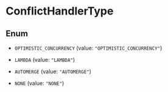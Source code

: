 

# ConflictHandlerType

## Enum


* `OPTIMISTIC_CONCURRENCY` (value: `"OPTIMISTIC_CONCURRENCY"`)

* `LAMBDA` (value: `"LAMBDA"`)

* `AUTOMERGE` (value: `"AUTOMERGE"`)

* `NONE` (value: `"NONE"`)



